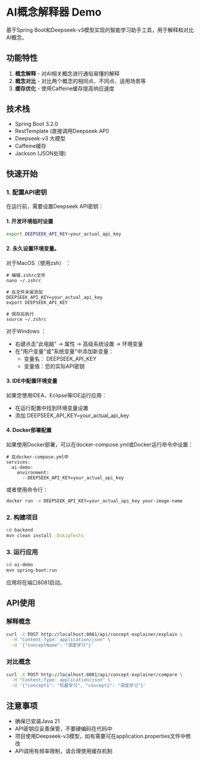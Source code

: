 # AI概念解释器 Demo

基于Spring Boot和Deepseek-v3模型实现的智能学习助手工具，用于解释和对比AI概念。

## 功能特性

1. **概念解释** - 对AI相关概念进行通俗易懂的解释
2. **概念对比** - 对比两个概念的相同点、不同点、适用场景等
3. **缓存优化** - 使用Caffeine缓存提高响应速度

## 技术栈

- Spring Boot 3.2.0
- RestTemplate (直接调用Deepseek API)
- Deepseek-v3 大模型
- Caffeine缓存
- Jackson (JSON处理)

## 快速开始

### 1. 配置API密钥

在运行前，需要设置Deepseek API密钥：

#### 1. 开发环境临时设置

```bash
export DEEPSEEK_API_KEY=your_actual_api_key
```

#### 2. 永久设置环境变量。
对于MacOS（使用zsh） ：

```
# 编辑.zshrc文件
nano ~/.zshrc

# 在文件末尾添加
DEEPSEEK_API_KEY=your_actual_api_key
export DEEPSEEK_API_KEY

# 保存后执行
source ~/.zshrc
```

对于Windows ：

- 右键点击"此电脑" → 属性 → 高级系统设置 → 环境变量
- 在"用户变量"或"系统变量"中添加新变量：
  - 变量名： DEEPSEEK_API_KEY
  - 变量值：您的实际API密钥

#### 3. IDE中配置环境变量
如果您使用IDEA、Eclipse等IDE运行应用：

- 在运行配置中找到环境变量设置
- 添加 DEEPSEEK_API_KEY=your_actual_api_key

#### 4. Docker部署配置
如果使用Docker部署，可以在docker-compose.yml或Docker运行命令中设置：
```
# 在docker-compose.yml中
services:
  ai-demo:
    environment:
      - DEEPSEEK_API_KEY=your_actual_api_key
```
或者使用命令行：
```bash
docker run -e DEEPSEEK_API_KEY=your_actual_api_key your-image-name
```


### 2. 构建项目

```bash
cd backend
mvn clean install -DskipTests
```

### 3. 运行应用

```bash
cd ai-demo
mvn spring-boot:run
```

应用将在端口8081启动。

## API使用

### 解释概念

```bash
curl -X POST http://localhost:8081/api/concept-explainer/explain \
  -H "Content-Type: application/json" \
  -d '{"conceptName": "深度学习"}'
```

### 对比概念

```bash
curl -X POST http://localhost:8081/api/concept-explainer/compare \
  -H "Content-Type: application/json" \
  -d '{"concept1": "机器学习", "concept2": "深度学习"}'
```

## 注意事项

- 确保已安装Java 21
- API密钥应妥善保管，不要硬编码在代码中
- 项目使用Deepseek-v3模型，如有需要可在application.properties文件中修改
- API调用有频率限制，请合理使用缓存机制